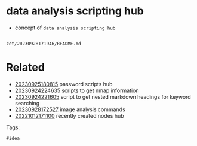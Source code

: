 # data analysis scripting hub

- concept of `data analysis scripting hub`

```
```

` zet/20230928171946/README.md `

# Related

- [20230925180815](/zet/20230925180815/README.md) password scripts hub
- [20230924224635](/zet/20230924224635/README.md) scripts to get nmap information
- [20230924221605](/zet/20230924221605/README.md) script to get nested markdown headings for keyword searching
- [20230928172527](/zet/20230928172527/README.md) image analysis commands
- [20221012171100](/zet/20221012171100/README.md) recently created nodes hub

Tags:

    #idea
